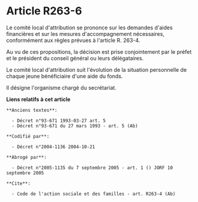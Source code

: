 # Article R263-6

Le comité local d'attribution se prononce sur les demandes d'aides financières et sur les mesures d'accompagnement
nécessaires, conformément aux règles prévues à l'article R. 263-4.

Au vu de ces propositions, la décision est prise conjointement par le préfet et le président du conseil général ou leurs
délégataires.

Le comité local d'attribution suit l'évolution de la situation personnelle de chaque jeune bénéficiaire d'une aide du fonds.

Il désigne l'organisme chargé du secrétariat.

**Liens relatifs à cet article**

	**Anciens textes**:

	  - Décret n°93-671 1993-03-27 art. 5
	  - Décret n°93-671 du 27 mars 1993 - art. 5 (Ab)

	**Codifié par**:

	  - Décret n°2004-1136 2004-10-21

	**Abrogé par**:

	  - Décret n°2005-1135 du 7 septembre 2005 - art. 1 () JORF 10 septembre 2005

	**Cite**:

	  - Code de l'action sociale et des familles - art. R263-4 (Ab)
